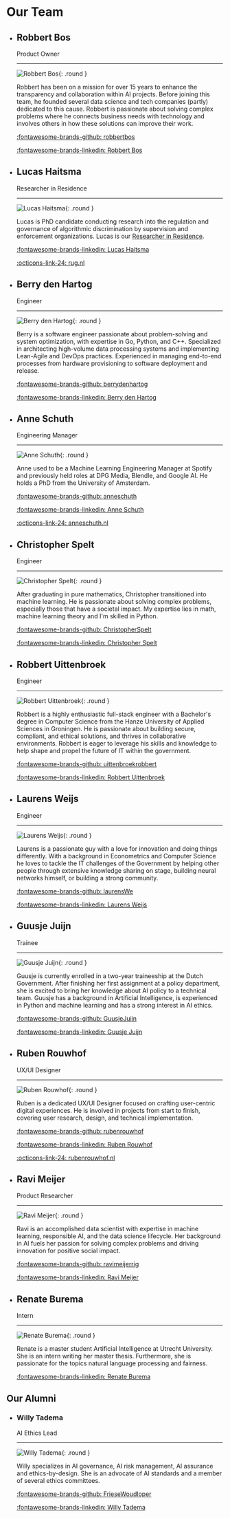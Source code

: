 # Our Team

<!-- markdownlint-disable MD030 MD033 -->

<div class="grid cards" markdown>

-   ## Robbert Bos

    Product Owner

    ----

    ![Robbert Bos](../img/robbert_bos.jpeg){: .round }

    Robbert has been on a mission for over 15 years to enhance the transparency and collaboration within AI projects.
    Before joining this team, he founded several data science and tech companies (partly) dedicated to this cause.
    Robbert is passionate about solving complex problems where he connects business needs with technology and involves
    others in how these solutions can improve their work.

    [:fontawesome-brands-github: robbertbos](https://github.com/robbertbos)

    [:fontawesome-brands-linkedin: Robbert Bos](https://www.linkedin.com/in/robbertbos/)

-   ## Lucas Haitsma

    Researcher in Residence

    ----

    ![Lucas Haitsma](../img/lucas.jpeg){: .round }

    Lucas is PhD candidate conducting research into the regulation and governance of algorithmic discrimination by
    supervision and enforcement organizations. Lucas is our
    [Researcher in Residence](../adrs/0011-researcher-in-residence.md).

    [:fontawesome-brands-linkedin: Lucas Haitsma](https://www.linkedin.com/in/lucas-h-779375139/)

    [:octicons-link-24: rug.nl](https://www.rug.nl/staff/l.m.haitsma/?lang=en)

-   ## Berry den Hartog

    Engineer

    ----

    ![Berry den Hartog](../img/berry.jpeg){: .round }

    Berry is a software engineer passionate about problem-solving and system optimization, with expertise in Go,
    Python, and C++. Specialized in architecting high-volume data processing systems and implementing Lean-Agile and
    DevOps practices. Experienced in managing end-to-end processes from hardware provisioning to software deployment
    and release.

    [:fontawesome-brands-github: berrydenhartog](https://github.com/berrydenhartog)

    [:fontawesome-brands-linkedin: Berry den Hartog](https://www.linkedin.com/in/berry-denhartog)

-   ## Anne Schuth

    Engineering Manager

    ----

    ![Anne Schuth](../img/anne.png){: .round }

    Anne used to be a Machine Learning Engineering Manager at Spotify and previously held roles at DPG Media, Blendle,
    and Google AI. He holds a PhD from the University of Amsterdam.

    [:fontawesome-brands-github: anneschuth](https://github.com/anneschuth)

    [:fontawesome-brands-linkedin: Anne Schuth](https://linkedin.com/in/AnneSchuth)

    [:octicons-link-24: anneschuth.nl](https://anneschuth.nl)

-   ## Christopher Spelt

    Engineer

    ----

    ![Christopher Spelt](../img/christopher.jpeg){: .round }

    After graduating in pure mathematics, Christopher transitioned into machine learning. He is passionate about
    solving complex problems, especially those that have a societal impact. My expertise lies in math, machine
    learning theory and I'm skilled in Python.

    [:fontawesome-brands-github: ChristopherSpelt](https://github.com/ChristopherSpelt)

    [:fontawesome-brands-linkedin: Christopher Spelt](https://www.linkedin.com/in/christopher-spelt-27b39357/)

-   ## Robbert Uittenbroek

    Engineer

    ----

    ![Robbert Uittenbroek](../img/robbert_uittenbroek.jpeg){: .round }

    Robbert is a highly enthusiastic full-stack engineer with a Bachelor's degree in Computer Science from the Hanze
    University of Applied Sciences in Groningen. He is passionate about building secure, compliant, and ethical
    solutions, and thrives in collaborative environments. Robbert is eager to leverage his skills and knowledge to
    help shape and propel the future of IT within the government.

    [:fontawesome-brands-github: uittenbroekrobbert](https://github.com/uittenbroekrobbert)

    [:fontawesome-brands-linkedin: Robbert Uittenbroek](https://www.linkedin.com/in/robbert-uittenbroek-48a215/)

-   ## Laurens Weijs

    Engineer

    ----

    ![Laurens Weijs](../img/laurens.jpeg){: .round }

    Laurens is a passionate guy with a love for innovation and doing things differently. With a background in
    Econometrics and Computer Science he loves to tackle the IT challenges of the Government by helping other people
    through extensive knowledge sharing on stage, building neural networks himself, or building a strong community.

    [:fontawesome-brands-github: laurensWe](https://github.com/laurensWe)

    [:fontawesome-brands-linkedin: Laurens Weijs](https://www.linkedin.com/in/laurensweijs)

-   ## Guusje Juijn

    Trainee

    ----

    ![Guusje Juijn](../img/guusje.jpeg){: .round }

    Guusje is currently enrolled in a two-year traineeship at the Dutch Government. After finishing her first assignment
    at a policy department, she is excited to bring her knowledge about AI policy to a technical team. Guusje has a
    background in Artificial Intelligence, is experienced in Python and machine learning and has a strong interest in
    AI ethics.

    [:fontawesome-brands-github: GuusjeJuijn](https://github.com/GuusjeJuijn)

    [:fontawesome-brands-linkedin: Guusje Juijn](https://www.linkedin.com/in/guusjejuijn)

-   ## Ruben Rouwhof

    UX/UI Designer

    ----

    ![Ruben Rouwhof](../img/ruben.png){: .round }

    Ruben is a dedicated UX/UI Designer focused on crafting user-centric digital experiences. He is involved in projects
    from start to finish, covering user research, design, and technical implementation.

    [:fontawesome-brands-github: rubenrouwhof](https://github.com/rubenrouwhof)

    [:fontawesome-brands-linkedin: Ruben Rouwhof](https://www.linkedin.com/in/rubenrouwhof)

    [:octicons-link-24: rubenrouwhof.nl](https://rubenrouwhof.nl)

-   ## Ravi Meijer

    Product Researcher

    ----

    ![Ravi Meijer](../img/ravi.jpg){: .round }

    Ravi is an accomplished data scientist with expertise in machine learning, responsible AI, and the data science lifecycle.
    Her background in AI fuels her passion for solving complex problems and driving innovation for positive social impact.

    [:fontawesome-brands-github: ravimeijerrig](https://github.com/ravimeijerrig)

    [:fontawesome-brands-linkedin: Ravi Meijer](https://www.linkedin.com/in/ravi-meijer)

-   ## Renate Burema

    Intern

    ----

    ![Renate Burema](../img/renate.jpg){: .round }

    Renate is a master student Artificial Intelligence at Utrecht University.
    She is an intern writing her master thesis.
    Furthermore, she is passionate for the topics natural language processing and fairness.

    [:fontawesome-brands-linkedin: Renate Burema](https://linkedin.com/in/renate-burema-047b26211)

</div>

## Our Alumni

<div class="grid cards" markdown>

-   ### Willy Tadema

    AI Ethics Lead

    ----

    ![Willy Tadema](../img/willy.png){: .round }

    Willy specializes in AI governance, AI risk management, AI assurance and ethics-by-design.
    She is an advocate of AI standards and a member of several ethics committees.

    [:fontawesome-brands-github: FrieseWoudloper](https://github.com/FrieseWoudloper)

    [:fontawesome-brands-linkedin: Willy Tadema](https://www.linkedin.com/in/willytadema/)

</div>
